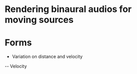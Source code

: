 # Rendering binaural audios for moving sources




# Forms

- Variation on distance and velocity

 -- Velocity
 





